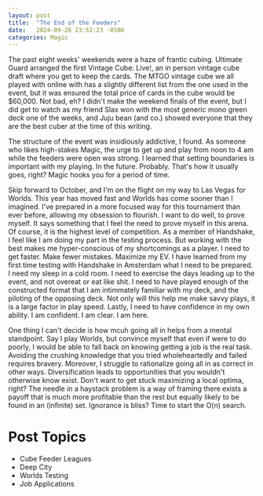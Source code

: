 ```yaml
---
layout: post
title:  "The End of the Feeders"
date:   2024-09-26 23:52:23 -0500
categories: Magic
---
```


The past eight weeks' weekends were a haze of frantic cubing. Ultimate Guard arranged the first Vintage Cube: Live!, an in person vintage cube draft where you get to keep the cards. The MTGO vintage cube we all played with online with has a slightly different list from the one used in the event, but it was ensured the total price of cards in the cube would be $60,000. Not bad, eh? I didn't make the weekend finals of the event, but I did get to watch as my friend Slax won with the most generic mono green deck one of the weeks, and Juju bean (and co.) showed everyone that they are the best cuber at the time of this writing.

The structure of the event was insidiously addictive, I found. As someone who likes high-stakes Magic, the urge to get up and play from noon to 4 am while the feeders were open was strong. I learned that setting boundaries is important with my playing. In the future. Probably. That's how it usually goes, right? Magic hooks you for a period of time.

Skip forward to October, and I'm on the flight on my way to Las Vegas for Worlds. This year has moved fast and Worlds has come sooner than I imagined. I've prepared in a more focused way for this tournament than ever before, allowing my obsession to flourish. I want to do well, to prove myself. It says something that I feel the need to prove myself in this arena. Of course, it is the highest level of competition. As a member of Handshake, I feel like I am doing my part in the testing process. But working with the best makes me hyper-conscious of my shortcomings as a player. I need to get faster. Make fewer mistakes. Maximize my EV. I have learned from my first time testing with Handshake in Amsterdam what I need to be prepared. I need my sleep in a cold room. I need to exercise the days leading up to the event, and not overeat or eat like shit. I need to have played enough of the constructed format that I am intimmately familiar with my deck, and the piloting of the opposing deck. Not only will this help me make savvy plays, it is a large factor in play speed. Lastly, I need to have confidence in my own ability. I am confident. I am clear. I am here.

One thing I can't decide is how mcuh going all in helps from a mental standpoint. Say I play Worlds, but convince myself that even if were to do poorly, I would be able to fall back on knowing getting a job is the real task. Avoiding the crushing knowledge that you tried wholeheartedly and failed requires bravery. Moreover, I struggle to rationalize going all in as correct in other ways. Diversification leads to opportunities that you wouldn't otherwise know exist. Don't want to get stuck maximizing a local optima, right? The needle in a haystack problem is a way of framing there exists a payoff that is much more profitable than the rest but equally likely to be found in an (infinite) set. Ignorance is bliss? Time to start the O(n) search.



# Post Topics
- Cube Feeder Leagues
- Deep City
- Worlds Testing
- Job Applications

